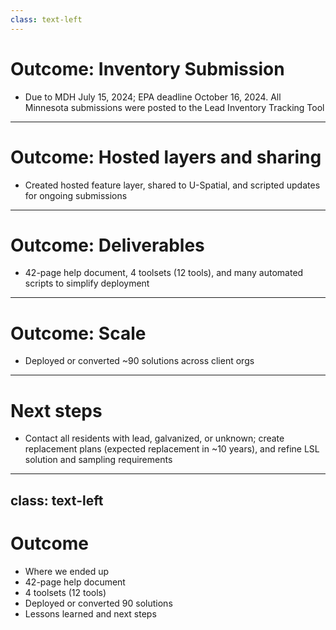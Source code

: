 ```yaml
---
class: text-left
---
```


# Outcome: Inventory Submission

- Due to MDH July 15, 2024; EPA deadline October 16, 2024. All Minnesota submissions were posted to the Lead Inventory Tracking Tool

---

# Outcome: Hosted layers and sharing

- Created hosted feature layer, shared to U-Spatial, and scripted updates for ongoing submissions

---

# Outcome: Deliverables

- 42-page help document, 4 toolsets (12 tools), and many automated scripts to simplify deployment

---

# Outcome: Scale

- Deployed or converted ~90 solutions across client orgs

---

# Next steps

- Contact all residents with lead, galvanized, or unknown; create replacement plans (expected replacement in ~10 years), and refine LSL solution and sampling requirements
---
class: text-left
---

# Outcome

- Where we ended up
- 42-page help document
- 4 toolsets (12 tools)
- Deployed or converted 90 solutions
- Lessons learned and next steps
